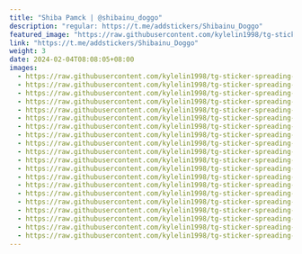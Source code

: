 ```yaml
---
title: "Shiba Pamck | @shibainu_doggo"
description: "regular: https://t.me/addstickers/Shibainu_Doggo"
featured_image: "https://raw.githubusercontent.com/kylelin1998/tg-sticker-spreading-worldwide-images/main/img/380444dc-a47a-45e9-a426-323d261af038.jpg"
link: "https://t.me/addstickers/Shibainu_Doggo"
weight: 3
date: 2024-02-04T08:08:05+08:00
images:
  - https://raw.githubusercontent.com/kylelin1998/tg-sticker-spreading-worldwide-images/main/img/380444dc-a47a-45e9-a426-323d261af038.jpg
  - https://raw.githubusercontent.com/kylelin1998/tg-sticker-spreading-worldwide-images/main/img/ab820cd5-4794-4c33-ac31-918127687c50.jpg
  - https://raw.githubusercontent.com/kylelin1998/tg-sticker-spreading-worldwide-images/main/img/4e64e7f4-2d25-451d-a283-47f59e300515.jpg
  - https://raw.githubusercontent.com/kylelin1998/tg-sticker-spreading-worldwide-images/main/img/91966aa0-3d7e-4435-95bd-b277143052af.jpg
  - https://raw.githubusercontent.com/kylelin1998/tg-sticker-spreading-worldwide-images/main/img/5c0fa170-c040-474e-9280-1bf038e99b53.jpg
  - https://raw.githubusercontent.com/kylelin1998/tg-sticker-spreading-worldwide-images/main/img/ba0e1cae-a6ab-459e-9733-d3527a752d1b.jpg
  - https://raw.githubusercontent.com/kylelin1998/tg-sticker-spreading-worldwide-images/main/img/7fc32c64-8382-47f6-9294-7410dc058849.jpg
  - https://raw.githubusercontent.com/kylelin1998/tg-sticker-spreading-worldwide-images/main/img/d6411464-6b52-4e96-8b80-74556c0d68e9.jpg
  - https://raw.githubusercontent.com/kylelin1998/tg-sticker-spreading-worldwide-images/main/img/bbedb0cb-5e78-4242-9ba9-9ef1630ad447.jpg
  - https://raw.githubusercontent.com/kylelin1998/tg-sticker-spreading-worldwide-images/main/img/d32e0df4-b872-43fe-917a-3f59a514299c.jpg
  - https://raw.githubusercontent.com/kylelin1998/tg-sticker-spreading-worldwide-images/main/img/1cf92080-8b9a-4b1f-bce7-029cb850f0f5.jpg
  - https://raw.githubusercontent.com/kylelin1998/tg-sticker-spreading-worldwide-images/main/img/f0cd1e99-c5c2-4956-8477-01f1ff7ad3e2.jpg
  - https://raw.githubusercontent.com/kylelin1998/tg-sticker-spreading-worldwide-images/main/img/9319caa9-2029-4426-b6ec-33bb1b8562a5.jpg
  - https://raw.githubusercontent.com/kylelin1998/tg-sticker-spreading-worldwide-images/main/img/3634015d-fac4-4002-afa4-27a2034d9fb0.jpg
  - https://raw.githubusercontent.com/kylelin1998/tg-sticker-spreading-worldwide-images/main/img/9b3a2ad6-25f8-470c-adc4-17af374a27a0.jpg
  - https://raw.githubusercontent.com/kylelin1998/tg-sticker-spreading-worldwide-images/main/img/0ccbe9ff-3006-467f-b2e2-e718dd475e63.jpg
  - https://raw.githubusercontent.com/kylelin1998/tg-sticker-spreading-worldwide-images/main/img/85d7f783-aeb0-4568-8343-94af6d235184.jpg
  - https://raw.githubusercontent.com/kylelin1998/tg-sticker-spreading-worldwide-images/main/img/60ffaf3b-8668-4146-b66f-7a462f8850bd.jpg
  - https://raw.githubusercontent.com/kylelin1998/tg-sticker-spreading-worldwide-images/main/img/317147c6-c420-417c-85ad-4e8526d619be.jpg
  - https://raw.githubusercontent.com/kylelin1998/tg-sticker-spreading-worldwide-images/main/img/c5060c01-2a25-44ee-963e-7c49b1d80c7e.jpg
---
```

